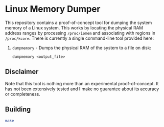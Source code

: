 # Linux Memory Dumper

This repository contains a proof-of-concept tool for dumping the system memory of a Linux system. This works by locating the physical RAM address ranges by processing `/proc/iomem` and associating with regions in `/proc/kcore`. There is currently a single command-line tool provided here:

1. `dumpmemory` - Dumps the physical RAM of the system to a file on disk:

    ```
    dumpmemory <output_file>
    ```

## Disclaimer

Note that this tool is nothing more than an experimental proof-of-concept. It has not been extensively tested and I make no guarantee about its accuracy or completeness. 

## Building 

```bash
make
```
